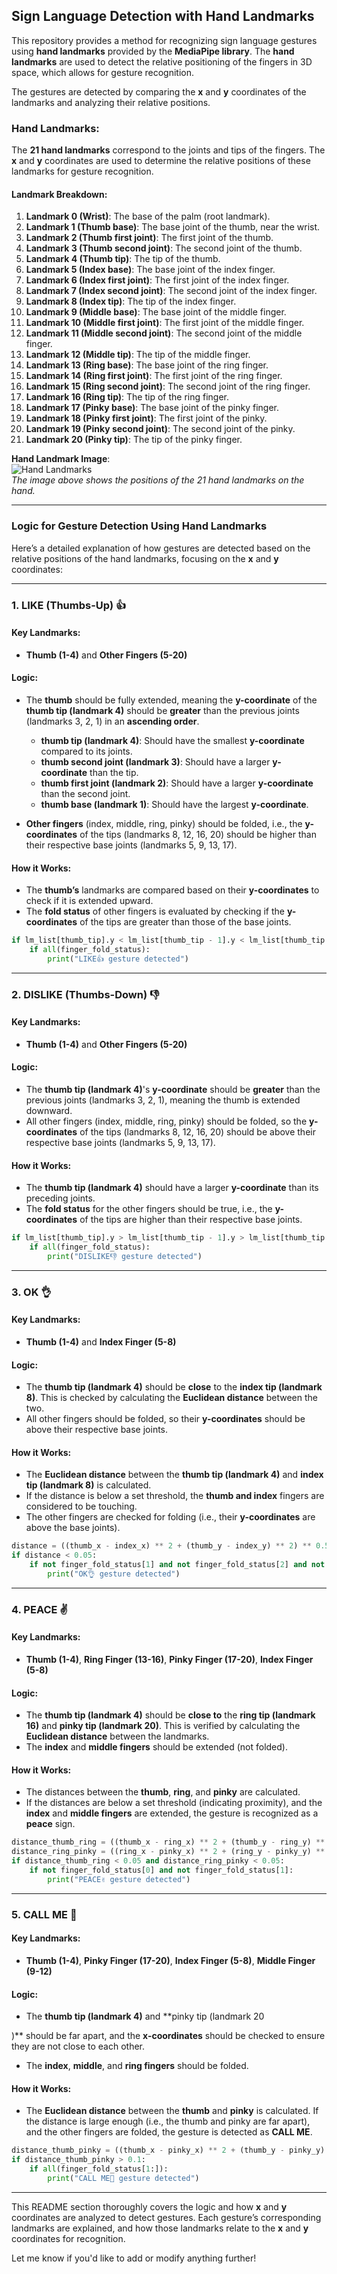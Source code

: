 ## **Sign Language Detection with Hand Landmarks**

This repository provides a method for recognizing sign language gestures using **hand landmarks** provided by the **MediaPipe library**. The **hand landmarks** are used to detect the relative positioning of the fingers in 3D space, which allows for gesture recognition. 

The gestures are detected by comparing the **x** and **y** coordinates of the landmarks and analyzing their relative positions.

### **Hand Landmarks:**

The **21 hand landmarks** correspond to the joints and tips of the fingers. The **x** and **y** coordinates are used to determine the relative positions of these landmarks for gesture recognition.

#### **Landmark Breakdown:**
1. **Landmark 0 (Wrist)**: The base of the palm (root landmark).
2. **Landmark 1 (Thumb base)**: The base joint of the thumb, near the wrist.
3. **Landmark 2 (Thumb first joint)**: The first joint of the thumb.
4. **Landmark 3 (Thumb second joint)**: The second joint of the thumb.
5. **Landmark 4 (Thumb tip)**: The tip of the thumb.
6. **Landmark 5 (Index base)**: The base joint of the index finger.
7. **Landmark 6 (Index first joint)**: The first joint of the index finger.
8. **Landmark 7 (Index second joint)**: The second joint of the index finger.
9. **Landmark 8 (Index tip)**: The tip of the index finger.
10. **Landmark 9 (Middle base)**: The base joint of the middle finger.
11. **Landmark 10 (Middle first joint)**: The first joint of the middle finger.
12. **Landmark 11 (Middle second joint)**: The second joint of the middle finger.
13. **Landmark 12 (Middle tip)**: The tip of the middle finger.
14. **Landmark 13 (Ring base)**: The base joint of the ring finger.
15. **Landmark 14 (Ring first joint)**: The first joint of the ring finger.
16. **Landmark 15 (Ring second joint)**: The second joint of the ring finger.
17. **Landmark 16 (Ring tip)**: The tip of the ring finger.
18. **Landmark 17 (Pinky base)**: The base joint of the pinky finger.
19. **Landmark 18 (Pinky first joint)**: The first joint of the pinky.
20. **Landmark 19 (Pinky second joint)**: The second joint of the pinky.
21. **Landmark 20 (Pinky tip)**: The tip of the pinky finger.

**Hand Landmark Image**:  
![Hand Landmarks](path_to_image.jpg)  
*The image above shows the positions of the 21 hand landmarks on the hand.*

---

### **Logic for Gesture Detection Using Hand Landmarks**

Here’s a detailed explanation of how gestures are detected based on the relative positions of the hand landmarks, focusing on the **x** and **y** coordinates:

---

### **1. LIKE (Thumbs-Up) 👍**

#### **Key Landmarks:**
- **Thumb (1-4)** and **Other Fingers (5-20)**

#### **Logic:**
- The **thumb** should be fully extended, meaning the **y-coordinate** of the **thumb tip (landmark 4)** should be **greater** than the previous joints (landmarks 3, 2, 1) in an **ascending order**.
    - **thumb tip (landmark 4)**: Should have the smallest **y-coordinate** compared to its joints.
    - **thumb second joint (landmark 3)**: Should have a larger **y-coordinate** than the tip.
    - **thumb first joint (landmark 2)**: Should have a larger **y-coordinate** than the second joint.
    - **thumb base (landmark 1)**: Should have the largest **y-coordinate**.
    
- **Other fingers** (index, middle, ring, pinky) should be folded, i.e., the **y-coordinates** of the tips (landmarks 8, 12, 16, 20) should be higher than their respective base joints (landmarks 5, 9, 13, 17).

#### **How it Works:**
- The **thumb’s** landmarks are compared based on their **y-coordinates** to check if it is extended upward.
- The **fold status** of other fingers is evaluated by checking if the **y-coordinates** of the tips are greater than those of the base joints.

```python
if lm_list[thumb_tip].y < lm_list[thumb_tip - 1].y < lm_list[thumb_tip - 2].y:
    if all(finger_fold_status):
        print("LIKE👍 gesture detected")
```

---

### **2. DISLIKE (Thumbs-Down) 👎**

#### **Key Landmarks:**
- **Thumb (1-4)** and **Other Fingers (5-20)**

#### **Logic:**
- The **thumb tip (landmark 4)**'s **y-coordinate** should be **greater** than the previous joints (landmarks 3, 2, 1), meaning the thumb is extended downward.
- All other fingers (index, middle, ring, pinky) should be folded, so the **y-coordinates** of the tips (landmarks 8, 12, 16, 20) should be above their respective base joints (landmarks 5, 9, 13, 17).

#### **How it Works:**
- The **thumb tip (landmark 4)** should have a larger **y-coordinate** than its preceding joints.
- The **fold status** for the other fingers should be true, i.e., the **y-coordinates** of the tips are higher than their respective base joints.

```python
if lm_list[thumb_tip].y > lm_list[thumb_tip - 1].y > lm_list[thumb_tip - 2].y:
    if all(finger_fold_status):
        print("DISLIKE👎 gesture detected")
```

---

### **3. OK 👌**

#### **Key Landmarks:**
- **Thumb (1-4)** and **Index Finger (5-8)**

#### **Logic:**
- The **thumb tip (landmark 4)** should be **close** to the **index tip (landmark 8)**. This is checked by calculating the **Euclidean distance** between the two.
- All other fingers should be folded, so their **y-coordinates** should be above their respective base joints.

#### **How it Works:**
- The **Euclidean distance** between the **thumb tip (landmark 4)** and **index tip (landmark 8)** is calculated.
- If the distance is below a set threshold, the **thumb and index** fingers are considered to be touching.
- The other fingers are checked for folding (i.e., their **y-coordinates** are above the base joints).

```python
distance = ((thumb_x - index_x) ** 2 + (thumb_y - index_y) ** 2) ** 0.5
if distance < 0.05:
    if not finger_fold_status[1] and not finger_fold_status[2] and not finger_fold_status[3]:
        print("OK👌 gesture detected")
```

---

### **4. PEACE ✌️**

#### **Key Landmarks:**
- **Thumb (1-4)**, **Ring Finger (13-16)**, **Pinky Finger (17-20)**, **Index Finger (5-8)**

#### **Logic:**
- The **thumb tip (landmark 4)** should be **close to** the **ring tip (landmark 16)** and **pinky tip (landmark 20)**. This is verified by calculating the **Euclidean distance** between the landmarks.
- The **index** and **middle fingers** should be extended (not folded).

#### **How it Works:**
- The distances between the **thumb**, **ring**, and **pinky** are calculated.
- If the distances are below a set threshold (indicating proximity), and the **index** and **middle fingers** are extended, the gesture is recognized as a **peace** sign.

```python
distance_thumb_ring = ((thumb_x - ring_x) ** 2 + (thumb_y - ring_y) ** 2) ** 0.5
distance_ring_pinky = ((ring_x - pinky_x) ** 2 + (ring_y - pinky_y) ** 2) ** 0.5
if distance_thumb_ring < 0.05 and distance_ring_pinky < 0.05:
    if not finger_fold_status[0] and not finger_fold_status[1]:
        print("PEACE✌️ gesture detected")
```

---

### **5. CALL ME 🤙**

#### **Key Landmarks:**
- **Thumb (1-4)**, **Pinky Finger (17-20)**, **Index Finger (5-8)**, **Middle Finger (9-12)**

#### **Logic:**
- The **thumb tip (landmark 4)** and **pinky tip (landmark 20

)** should be far apart, and the **x-coordinates** should be checked to ensure they are not close to each other.
- The **index**, **middle**, and **ring fingers** should be folded.

#### **How it Works:**
- The **Euclidean distance** between the **thumb** and **pinky** is calculated. If the distance is large enough (i.e., the thumb and pinky are far apart), and the other fingers are folded, the gesture is detected as **CALL ME**.

```python
distance_thumb_pinky = ((thumb_x - pinky_x) ** 2 + (thumb_y - pinky_y) ** 2) ** 0.5
if distance_thumb_pinky > 0.1:
    if all(finger_fold_status[1:]):
        print("CALL ME🤙 gesture detected")
```

---

This README section thoroughly covers the logic and how **x** and **y** coordinates are analyzed to detect gestures. Each gesture’s corresponding landmarks are explained, and how those landmarks relate to the **x** and **y** coordinates for recognition.

Let me know if you'd like to add or modify anything further!
